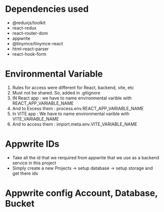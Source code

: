 # Dependencies used
- @reduxjs/toolkit
- react-redux 
- react-router-dom
- appwrite
- @tinymce/tinymce-react
- html-react-parser
- react-hook-form

# Environmental Variable 
1. Rules for access were different for React, backend, vite, etc
2. Must not be shared. So, added in .gitignore
3. IN React app : we have to name environmental varible with REACT_APP_VARIABLE_NAME
4. And to Excess them : process.env.REACT_APP_VARIABLE_NAME
5. In VITE app : We have to name environmental varible with VITE_VARIABLE_NAME
6. And to access them : import.meta.env.VITE_VARIABLE_NAME

# Appwrite IDs
- Take all the id that we rerquired from appwrite that we use as a backend service in this project
- Simply create a new Projects -> setup database -> setup storage and get there ids

# Appwrite config Account, Database, Bucket 

